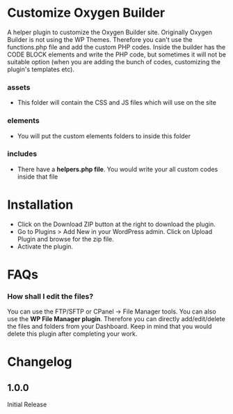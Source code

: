 # Customize Oxygen Builder
A helper plugin to customize the Oxygen Builder site. Originally Oxygen Builder is not using the WP Themes. Therefore you can't use the functions.php file and add the custom PHP codes. Inside the builder has the CODE BLOCK elements and write the PHP code, but sometimes it will not be suitable option (when you are adding the bunch of codes, customizing the plugin's templates etc).

### assets 
- This folder will contain the CSS and JS files which will use on the site

### elements 
- You will put the custom elements folders to inside this folder

### includes
- There have a **helpers.php file**. You would write your all custom codes inside that file

# Installation
* Click on the Download ZIP button at the right to download the plugin.
* Go to Plugins > Add New in your WordPress admin. Click on Upload Plugin and browse for the zip file.
* Activate the plugin.

# FAQs

### How shall I edit the files?

You can use the FTP/SFTP or CPanel -> File Manager tools. You can also use the **WP File Manager plugin**. Therefore you can directly add/edit/delete the files and folders from your Dashboard. Keep in mind that you would delete this plugin after completing your work.

# Changelog
## 1.0.0
Initial Release

